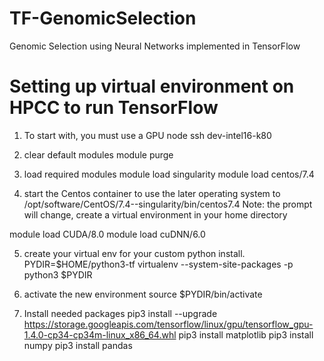 # TF-GenomicSelection
Genomic Selection using Neural Networks implemented in TensorFlow


# Setting up virtual environment on HPCC to run TensorFlow

1. To start with, you must use a GPU node
ssh dev-intel16-k80
2. clear default modules
module purge
3. load required modules
module load singularity
module load centos/7.4
 
4. start the Centos container to use the later operating system to
/opt/software/CentOS/7.4--singularity/bin/centos7.4
Note: the prompt will change, create a virtual environment in your home directory
 
module load CUDA/8.0
module load cuDNN/6.0
 
5. create your virtual env for your custom python install.
PYDIR=$HOME/python3-tf
virtualenv --system-site-packages -p python3 $PYDIR

6. activate the new environment
source $PYDIR/bin/activate

7. Install needed packages
pip3 install --upgrade https://storage.googleapis.com/tensorflow/linux/gpu/tensorflow_gpu-1.4.0-cp34-cp34m-linux_x86_64.whl
pip3 install matplotlib
pip3 install numpy
pip3 install pandas
